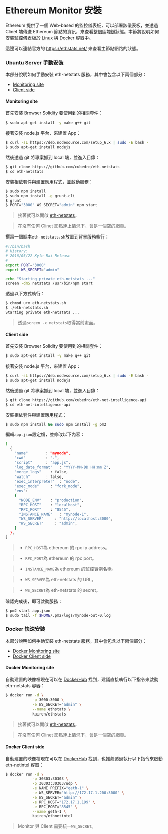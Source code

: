 # Ethereum Monitor 安裝
Ethereum 提供了一個 Web-based 的監控儀表板，可以部署該儀表板，並透過 Clinet 端傳送 Ethereum 節點的資訊，來查看整個區塊鏈狀態。本節將說明如何安裝監控儀表板於 Linux 與 Docker 容器中。

這邊可以連結官方的 https://ethstats.net/ 來查看主節點網路的狀態。

###  Ubuntu Server 手動安裝
本部分說明如何手動安裝 eth-netstats 服務，其中會包含以下兩個部分：

- [Monitoring site](#monitoring-site)
- [Client side](#client-side)

#### Monitoring site
首先安裝 Browser Solidity 要使用到的相關套件：
```sh
$ sudo apt-get install -y make g++ git
```

接著安裝 node.js 平台，來建置 App：
```sh
$ curl -sL https://deb.nodesource.com/setup_6.x | sudo -E bash -
$ sudo apt-get install nodejs
```

然後透過 git 將專案抓到 local 端，並進入目錄：
```sh
$ git clone https://github.com/cubedro/eth-netstats
$ cd eth-netstats
```

安裝相依套件與建置應用程式，並啟動服務：
```sh
$ sudo npm install
$ sudo npm install -g grunt-cli
$ grunt
$ PORT="3000" WS_SECRET="admin" npm start
```
> 接著就可以開啟 [eth-netstats](http://localhost:3000)。

> 在沒有任何 Clinet 節點連上情況下，會是一個空的網頁。

撰寫一個腳本`eth-netstats.sh`放置到背景服務執行：
```sh
#!/bin/bash
# History:
# 2016/05/22 Kyle Bai Release
#
export PORT="3000"
export WS_SECRET="admin"

echo "Starting private eth-netstats ..."
screen -dmS netstats /usr/bin/npm start
```

透過以下方式執行：
```sh
$ chmod u+x eth-netstats.sh
$ ./eth-netstats.sh
Starting private eth-netstats ...
```
> 透過`screen -x netstats`取得當前畫面。

#### Client side
首先安裝 Browser Solidity 要使用到的相關套件：
```sh
$ sudo apt-get install -y make g++ git
```

接著安裝 node.js 平台，來建置 App：
```sh
$ curl -sL https://deb.nodesource.com/setup_6.x | sudo -E bash -
$ sudo apt-get install nodejs
```

然後透過 git 將專案抓到 local 端，並進入目錄：
```sh
$ git clone https://github.com/cubedro/eth-net-intelligence-api
$ cd eth-net-intelligence-api
```

安裝相依套件與建置應用程式：
```sh
$ sudo npm install && sudo npm install -g pm2
```

編輯`app.json`設定檔，並修改以下內容：
```sh
[
  {
    "name"        : "mynode",
    "cwd"         : ".",
    "script"      : "app.js",
    "log_date_format"   : "YYYY-MM-DD HH:mm Z",
    "merge_logs"    : false,
    "watch"       : false,
    "exec_interpreter"  : "node",
    "exec_mode"     : "fork_mode",
    "env":
    {
      "NODE_ENV"    : "production",
      "RPC_HOST"    : "localhost",
      "RPC_PORT"    : "8545",
      "INSTANCE_NAME"   : "mynode-1",
      "WS_SERVER"     : "http://localhost:3000",
      "WS_SECRET"     : "admin",
    }
  },
]
```
> * `RPC_HOST`為 ethereum 的 rpc ip address。

> * `RPC_PORT`為 ethereum 的 rpc port。

> * `INSTANCE_NAME`為 ethereum 的監控實例名稱。

> * `WS_SERVER`為 eth-netstats 的 URL。

> * `WS_SECRET`為 eth-netstats 的 secret。

確認完成後，即可啟動服務：
```sh
$ pm2 start app.json
$ sudo tail -f $HOME/.pm2/logs/mynode-out-0.log
```

### Docker 快速安裝
本部分說明如何手動安裝 eth-netstats 服務，其中會包含以下兩個部分：

- [Docker Monitoring site](#docker-monitoring-site)
- [Docker Client side](#docker-client-side)

#### Docker Monitoring site
自動建置的映像檔現在可以在 [DockerHub](https://hub.docker.com/r/kairen/ethstats/) 找到，建議直接執行以下指令來啟動 eth-netstats 容器：
```sh
$ docker run -d \
            -p 3000:3000 \
            -e WS_SECRET="admin" \
            --name ethstats \
            kairen/ethstats
```
> 接著就可以開啟 [eth-netstats](http://localhost:3000)。

> 在沒有任何 Clinet 節點連上情況下，會是一個空的網頁。

#### Docker Client side
自動建置的映像檔現在可以在 [DockerHub](https://hub.docker.com/r/kairen/ethnetintel/) 找到，也推薦透過執行以下指令來啟動 eth-netintel 容器：
```sh
$ docker run -d \
            -p 30303:30303 \
            -p 30303:30303/udp \
            -e NAME_PREFIX="geth-1" \
            -e WS_SERVER="http://172.17.1.200:3000" \
            -e WS_SECRET="admin" \
            -e RPC_HOST="172.17.1.199" \
            -e RPC_PORT="8545" \
            --name geth-1 \
            kairen/ethnetintel
```
> Monitor 與 Client 需要統一`WS_SECRET`。
